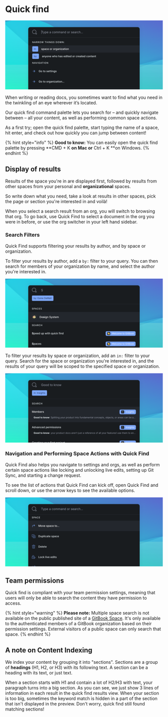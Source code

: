 # Quick find

![](<../.gitbook/assets/Command Palette.png>)

When writing or reading docs, you sometimes want to find what you need in the twinkling of an eye wherever it’s located.

Our quick find command palette lets you search for – and quickly navigate between – all your content, as well as performing common space actions.

As a first try; open the quick find palette, start typing the name of a space, hit enter, and check out how quickly you can jump between content!

{% hint style="info" %}
**​Good to know:** You can easily open the quick find palette by pressing **CMD + K **on Mac or** Ctrl + K **on Windows.
{% endhint %}

## Display of results <a href="display-of-results" id="display-of-results"></a>

Results of the space you're in are displayed first, followed by results from other spaces from your personal and **organizational** spaces.

So write down what you need, take a look at results in other spaces, pick the page or section you're interested in and voilà!

When you select a search result from an org, you will switch to browsing that org. To go back, use Quick Find to select a document in the org you were in before, or use the org switcher in your left hand sidebar.

### Search Filters

Quick Find supports filtering your results by author, and by space or organization.

To filter your results by author, add a `by:` filter to your query. You can then search for members of your organization by name, and select the author you're interested in.

![](<../.gitbook/assets/Command Palette - s - by.png>)

To filter your results by space or organization, add an `in:` filter to your query. Search for the space or organization you're interested in, and the results of your query will be scoped to the specified space or organization.

![](<../.gitbook/assets/Command Palette - s - in.png>)

### Navigation and Performing Space Actions with Quick Find

Quick Find also helps you navigate to settings and orgs, as well as perform certain space actions like locking and unlocking live edits, setting up Git Sync, and starting a change request.

To see the list of actions that Quick Find can kick off, open Quick Find and scroll down, or use the arrow keys to see the available options.

![](<../.gitbook/assets/Command Palette - actions.png>)

## ​Team permissions <a href="team-permissions" id="team-permissions"></a>

Quick find is compliant with your team permission settings, meaning that users will only be able to search the content they have permission to access.‌

{% hint style="warning" %}
**Please note:** Multiple space search is not available on the public published site of a [GitBook Space](../spaces/what-is-a-space.md). It's only available to the authenticated members of a GitBook organization based on their permission settings. External visitors of a public space can only search that space.
{% endhint %}

## ​A note on Content Indexing <a href="indexation" id="indexation"></a>

We index your content by grouping it into "sections". Sections are a group of **headings** (H1, H2, or H3) with its following text. A section can be a heading with its text, or just text.

When a section starts with H1 and contain a lot of H2/H3 with text, your paragraph turns into a big section. As you can see, we just show 3 lines of information in each result in the quick find results view. When your section is too big, sometimes the keyword match is hidden in a part of the section that isn't displayed in the preview. Don't worry, quick find still found matching sections\![\
](http://app.gitbook.com/@gitbook/s/gitbook-docs/\~/drafts/-Lt-3yOWRPE66HLv1wRo/primary/collaboration/conflict-resolution)
